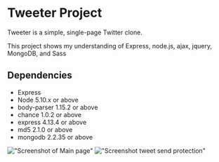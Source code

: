 # Tweeter Project

Tweeter is a simple, single-page Twitter clone.

This project shows my understanding of Express, node.js, ajax, jquery, MongoDB, and Sass

## Dependencies

- Express
- Node 5.10.x or above
- body-parser 1.15.2 or above
- chance 1.0.2 or above
- express 4.13.4 or above
- md5 2.1.0 or above
- mongodb 2.2.35 or above

!["Screenshot of Main page"](https://github.com/Matt-Greff/tweeter/blob/forshow/docs/main.png?raw=true)
!["Screenshot tweet send protection"](https://github.com/Matt-Greff/tweeter/blob/forshow/docs/stoppingTweet.png?raw=true)
